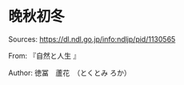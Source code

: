 # 晚秋初冬
Sources: https://dl.ndl.go.jp/info:ndljp/pid/1130565

From: 『自然と人生 』

Author: 徳冨　蘆花　（とくとみ ろか）



